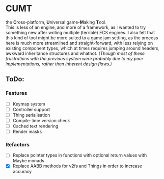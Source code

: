 # CUMT
the **C**ross-platform, **U**niversal game-**M**aking **T**ool.  
This is less of an engine, and more of a framework, as I wanted to try something new after writing multiple (terrible) ECS engines. I also felt that this kind of tool might be more suited to a game jam setting, as the process here is much more streamlined and straight-forward, with less relying on existing component types, which at times requires jumping around headers, awkward inheritance structures and whatnot.
*(Though most of these frustrations with the previous system were probably due to my poor implementations, rather than inherent design flaws.)*

## ToDo:
### Features
- [ ] Keymap system
- [ ] Controller support
- [ ] Thing serialisation
- [ ] Compile-time version check
- [ ] Cached text rendering
- [ ] Render masks
### Refactors
- [ ] Replace pointer types in functions with optional return values with Maybe monads
- [x] Replace AABB methods for v2fs and Things in order to increase accuracy
